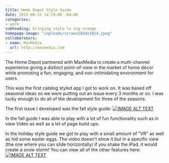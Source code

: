 ```yaml
---
title: Home Depot Style Guide
date: 2013-06-15 14:19:00 -04:00
categories:
- work
subheading: bringing style to big orange
homepage-image: "/uploads/screen1024x1024.jpeg"
collaborators:
- name: MaxMedia
  url: http://maxmedia.com
---
```


The Home Depot partnered with MaxMedia to create a multi-channel experience giving a distinct point-of-view in the market of home décor while promoting a fun, engaging, and non-intimidating environment for users.

This was the first catalog styled app I got to work on. It was based off seasonal ideas so we were putting out an issue every 3 months or so. I was lucky enough to do all of the development for three of the seasons.

The first issue I developed was the fall style guide:
[![IMAGE ALT TEXT](http://img.youtube.com/vi/-vOtRlYb32w/0.jpg)](http://www.youtube.com/watch?v=-vOtRlYb32w "Video Title")

In the fall guide I was able to play with a lot of fun functionality such as in view Video as well as a lot of page build ups. 


In the holiday style guide we got to play with a small amount of "VR" as well as hid some easter eggs. The video doesn't show it but in a specific view (the one where you can slide horizontally) if you shake the iPad, it would create a snow storm! You can view all of the other features here:
[![IMAGE ALT TEXT](http://img.youtube.com/vi/3o30p0hRhBw/0.jpg)](http://www.youtube.com/watch?v=3o30p0hRhBw "Video Title")


